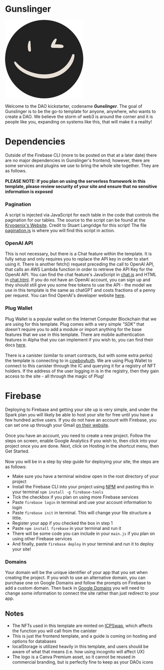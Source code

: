 # Gunslinger <picture>
  <source media="(prefers-color-scheme: dark)" srcset="img/svg/lighIcon.svg">
  <source media="(prefers-color-scheme: light)" srcset="img/svg/darkIcon.svg">
  <img style="height:256px;width:256px;" alt="dark mode light mode icon" src="img/svg/darkIcon.svg">
</picture>

Welcome to the DAO kickstarter, codename ***Gunslinger***. The goal of Gunslinger is to be the go-to template for anyone, anywhere, who wants to create a DAO. We believe
the storm of web3 is around the corner and it is people like you, expanding on systems like this, that will make it a reality! 

# Dependencies
Outside of the Firebase CLI (more to be posted on that at a later date) there are no major dependencies in Gunslinger's frontend; however, there are some services and
plugins we use to bring the whole site together. They are as follows.
<br><br> **PLEASE NOTE: If you plan on using the serverless framework in this template, please
review security of your site and ensure that no sensitive information is exposed**

### Pagination
A script is injected via JavaScript for each table in the code that controls the pagination for our tables. The source to the script can be found at the 
[Kryogenix's Website](https://www.kryogenix.org/code/browser/sorttable/). Credit to Stuart Langridge for this script! The file 
[pagination.js](scripts/pagination.js) is where you will find this script in action.

### OpenAI API
This is not necessary, but there is a Chat feature within the template. It is fully setup and only requires you to replace the API key in order to start using it.
There is another fetch() request preceding the call to OpenAI API, that calls an AWS Lambda function in order to retrieve the API Key for the OpenAI API. You can find
the chat feature's JavaScript in [chat.js](scripts/chat.js) and HTML in [chat.html](chat.html). If you do not have an OpenAI account, you can sign up and they
should still give you some free tokens to use the API - the model we use in this template is the same as chatGPT and costs fractions of a penny per request. You can
find OpenAI's developer website [here](https://platform.openai.com/). 

### Plug Wallet
Plug Wallet is a popular wallet on the Internet Computer Blockchain that we are using for this template. Plug comes with a very simple *"SDK"* that doesn't require
you to add a module or import anything for the base features that we use in this template. There are mobile authentication features in Alpha that you can implement if
you wish to, you can find their docs [here](https://docs.plugwallet.ooo/getting-started/extension-components/). <br><br>
There is a canister (similar to smart contracts, but with some extra perks) the template is connecting to in [cowboyAuth](scripts/cowboyAuth.js). We are using Plug
Wallet to connect to this canister through the IC and querying it for a registry of NFT holders. If the address of the user logging in is in the registry, then they
gain access to the site - all through the magic of Plug!

# Firebase
Deploying to Firebase and getting your site up is very simple, and under the Spark plan you will likely be able to host your site for free until you have a few hundred
active users. If you do not have an account with Firebase, you can set one up through your Gmail [on their website](https://firebase.google.com). <br><br>
Once you have an account, you need to create a new project. Follow the steps on screen, enable Google Analytics if you wish to, then click into your project once you 
are done. Next, click on Hosting in the shortcut menu, then Get Started. <br><br> Now you will be in a step by step guide for deploying your site, the steps are
as follows:
- Make sure you have a terminal window open in the root directory of your project
- Install the Firebase CLI into your project using [NPM](https://www.npmjs.com/) and pasting this in your terminal ```npm install -g firebase-tools``` 
- Tick the checkbox if you plan on using more Firebase services
- Paste ```firebase login``` in terminal and use your account information to login
- Paste ```firebase init``` in terminal. This will change your file structure a little.
- Register your app if you checked the box in step 1
- Paste ```npm install firebase``` in your terminal and run it
- There will be some code you can include in your ```main.js``` if you plan on using other Firebase services
- And finally, paste ```firebase deploy``` in your terminal and run it to deploy your site!

### Domains
Your domain will be the unique identifier of your app that you set when creating the project. If you wish to use an alternative domain, you can purchase one on Google Domains and follow the prompts on Firebase to add a custom domain. Then back in [Google Domains](https://domains.google.com) you will need to change some information to connect the site rather than just redirect to your app.

## Notes
- The NFTs used in this template are minted on [ICPSwap](https://icpswap.com), which affects the function you will call from the canister
- This is just the frontend template, and a guide is coming on hosting and options for databases
- localStorage is utilized heavily in this template, and users should be aware of what that means (i.e. how using incognito will affect UX)
- The logo is a Canva Premium asset, so it cannot be reused in commercial branding, but is perfectly fine to keep as your DAOs icons
